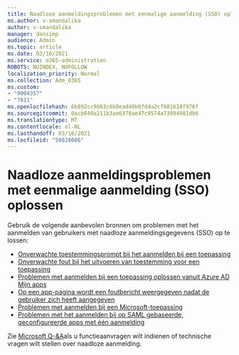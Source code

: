 ```yaml
---
title: Naadloze aanmeldingsproblemen met eenmalige aanmelding (SSO) oplossen
ms.author: v-smandalika
author: v-smandalika
manager: dansimp
audience: Admin
ms.topic: article
ms.date: 03/16/2021
ms.service: o365-administration
ROBOTS: NOINDEX, NOFOLLOW
localization_priority: Normal
ms.collection: Adm_O365
ms.custom:
- "9004357"
- "7811"
ms.openlocfilehash: 6b892cc9803c6b0ead40b8fdda2cf881614f976f
ms.sourcegitcommit: 0acb849a211b3ae6378ae47c9574a73994981db6
ms.translationtype: MT
ms.contentlocale: nl-NL
ms.lasthandoff: 03/16/2021
ms.locfileid: "50828686"
---
```

# <a name="troubleshoot-seamless-single-sign-on-sso-user-sign-in-issues"></a>Naadloze aanmeldingsproblemen met eenmalige aanmelding (SSO) oplossen

Gebruik de volgende aanbevolen bronnen om problemen met het aanmelden van gebruikers met naadloze aanmeldingsgegevens (SSO) op te lossen:

- [Onverwachte toestemmingsprompt bij het aanmelden bij een toepassing](https://docs.microsoft.com/azure/active-directory/manage-apps/application-sign-in-unexpected-user-consent-prompt) 
- [Onverwachte fout bij het uitvoeren van toestemming voor een toepassing](https://docs.microsoft.com/azure/active-directory/manage-apps/application-sign-in-unexpected-user-consent-error) 
- [Problemen met aanmelden bij een toepassing oplossen vanuit Azure AD Mijn apps](https://docs.microsoft.com/azure/active-directory/manage-apps/application-sign-in-other-problem-access-panel) 
- [Op een app-pagina wordt een foutbericht weergegeven nadat de gebruiker zich heeft aangegeven](https://docs.microsoft.com/azure/active-directory/manage-apps/application-sign-in-problem-application-error)
- [Problemen met aanmelden bij een Microsoft-toepassing](https://docs.microsoft.com/azure/active-directory/manage-apps/application-sign-in-problem-first-party-microsoft) 
- [Problemen met het aanmelden bij op SAML gebaseerde, geconfigureerde apps met één aanmelding](https://docs.microsoft.com/azure/active-directory/manage-apps/application-sign-in-problem-federated-sso-gallery)

Zie [Microsoft Q-&A](https://docs.microsoft.com/answers/topics/azure-ad-single-sign-on.html)als u functieaanvragen wilt indienen of technische vragen wilt stellen over naadloze aanmelding.


